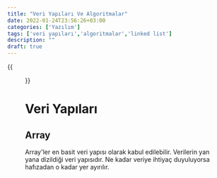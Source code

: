```yaml
---
title: "Veri Yapıları Ve Algoritmalar"
date: 2022-01-24T23:56:26+03:00
categories: ['Yazılım']
tags: ['veri yapıları','algoritmalar','linked list']
description: ""
draft: true
---
```

{{<figure src="veri_yapilari_ve_algoritmalar.png">}}



# Veri Yapıları
## Array
Array'ler en basit veri yapısı olarak kabul edilebilir. Verilerin yan yana dizildiği veri yapısıdır. Ne kadar veriye ihtiyaç duyuluyorsa hafızadan o kadar yer ayırılır.

